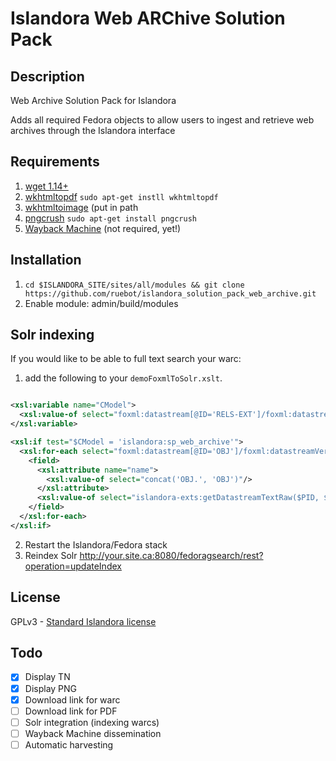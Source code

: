 # Islandora Web ARChive Solution Pack

## Description

Web Archive Solution Pack for Islandora

Adds all required Fedora objects to allow users to ingest and retrieve web archives through the Islandora interface

## Requirements

1. [wget 1.14+](http://ftp.gnu.org/gnu/wget/)
2. [wkhtmltopdf](http://code.google.com/p/wkhtmltopdf/) `sudo apt-get instll wkhtmltopdf`
3. [wkhtmltoimage](http://code.google.com/p/wkhtmltopdf/downloads/detail?name=wkhtmltoimage-0.11.0_rc1-static-amd64.tar.bz2&can=2&q=) (put in path
4. [pngcrush](http://pmt.sourceforge.net/pngcrush/) `sudo apt-get install pngcrush`
5. [Wayback Machine](https://github.com/internetarchive/wayback) (not required, yet!)

## Installation

1. ` cd $ISLANDORA_SITE/sites/all/modules && git clone https://github.com/ruebot/islandora_solution_pack_web_archive.git `
2. Enable module: admin/build/modules

## Solr indexing

If you would like to be able to full text search your warc:

1. add the following to your `demoFoxmlToSolr.xslt`.

```xml

<xsl:variable name="CModel">
  <xsl:value-of select="foxml:datastream[@ID='RELS-EXT']/foxml:datastreamVersion[last()]/foxml:xmlContent//fedora-model:hasModel/@rdf:resource"/>
</xsl:variable>

<xsl:if test="$CModel = 'islandora:sp_web_archive'">
  <xsl:for-each select="foxml:datastream[@ID='OBJ']/foxml:datastreamVersion[last()]">
    <field>
      <xsl:attribute name="name">
        <xsl:value-of select="concat('OBJ.', 'OBJ')"/>
      </xsl:attribute>
      <xsl:value-of select="islandora-exts:getDatastreamTextRaw($PID, $REPOSITORYNAME, 'OBJ', $FEDORASOAP, $FEDORAUSER, $FEDORAPASS, $TRUSTSTOREPATH, $TRUSTSTOREPASS)"/>
    </field>
  </xsl:for-each>
</xsl:if>

```

2. Restart the Islandora/Fedora stack
3. Reindex Solr http://your.site.ca:8080/fedoragsearch/rest?operation=updateIndex

## License

GPLv3 - [Standard Islandora license](http://islandora.ca/about)

## Todo

- [x] Display TN
- [x] Display PNG
- [x] Download link for warc
- [ ] Download link for PDF
- [ ] Solr integration (indexing warcs)
- [ ] Wayback Machine dissemination
- [ ] Automatic harvesting
